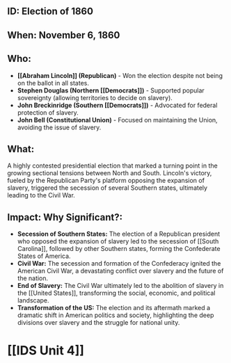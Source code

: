 ## ID: Election of 1860

## When: November 6, 1860

## Who:
* **[[Abraham Lincoln]] (Republican)** -  Won the election despite not being on the ballot in all states.
* **Stephen Douglas (Northern [[Democrats]])** - Supported popular sovereignty (allowing territories to decide on slavery). 
* **John Breckinridge (Southern [[Democrats]])** - Advocated for federal protection of slavery.
* **John Bell (Constitutional Union)** - Focused on maintaining the Union, avoiding the issue of slavery.

## What:
A highly contested presidential election that marked a turning point in the growing sectional tensions between North and South. Lincoln's victory, fueled by the Republican Party's platform opposing the expansion of slavery, triggered the secession of several Southern states, ultimately leading to the Civil War.

## Impact: Why Significant?:
* **Secession of Southern States:** The election of a Republican president who opposed the expansion of slavery led to the secession of [[South Carolina]], followed by other Southern states, forming the Confederate States of America.
* **Civil War:**  The secession and formation of the Confederacy ignited the American Civil War, a devastating conflict over slavery and the future of the nation.
* **End of Slavery:** The Civil War ultimately led to the abolition of slavery in the [[United States]], transforming the social, economic, and political landscape.
* **Transformation of the US:** The election and its aftermath marked a dramatic shift in American politics and society, highlighting the deep divisions over slavery and the struggle for national unity. 

# [[IDS Unit 4]]